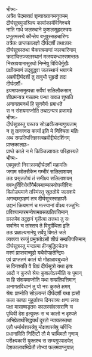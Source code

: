 भीष्मः-  
अत्रैव चेदमव्यग्रं शृण्वाख्यानमनुत्तमम्  
द्रीर्घसूत्रमुपाश्रित्य कार्याकार्यविनिश्चये  
नाति गाधे जलस्थाने कुशलसुहृदस्त्रयः  
प्रभूतमत्स्ये कौन्तेय बभूवुस्सहचारिणः  
तत्रैकः प्राप्तकालज्ञो दीर्घदर्शी तथाऽपरः  
दीर्घसूत्रस्तथा चैकस्त्रयाणां जलचारिणाम्  
क्रदाचित्तज्जलस्थानं मत्स्यबन्धास्समन्ततः  
निस्रावयामासुरथो निम्नेषु विविधैर्मुखैः  
प्रक्षीयमाणं तद्बुद्ध्वा जलस्थानं भयागमे  
अब्रवीद्दीर्घदर्शी तु तावुभौ सुहृदौ तदा  
दीर्घदर्शी-  
इयमापत्समुत्पन्ना सर्वेषां सलिलौकसाम्  
शीघ्रमन्यत्र गच्छामः पन्था यावन्न शुष्यति  
अनागतमनर्थं हि सुनयैर्यः प्रबाधते  
स न संशयमाप्नोति तथाऽन्यत्र व्रजामहे  
भीष्मः-  
दीर्घसूत्रस्तु यस्तत्र सोऽब्रवीत्सम्यगुष्यताम्  
न तु तावत्त्वरा कार्या इति मे निश्चिता मतिः  
अथ सम्प्रतिपत्तिज्ञस्त्वब्रवीद्दीर्घदर्शिनम्  
प्राप्तकालज्ञः-  
प्राप्ते काले न मे किञ्चिन्न्यायतः परिहास्यते  
भीष्मः-  
एवमुक्तो निराक्रामद्दीर्घदर्शी महामतिः  
जगाम स्रोतसैकेन गम्भीरं सलिलाशयम्  
ततः प्रसृततोयं तं समीक्ष्य सलिलाशयम्  
बबन्धुर्विविधैर्योगैर्मत्स्यान्मत्स्योपजीविनः  
विलोड्यमाने तस्मिंस्तु स्रुततोये जलाशये  
अगच्छद्ग्रहणं तत्र दीर्घसूत्रस्सहापरैः  
उद्दानं क्रियमाणं च मत्स्यानां वीक्ष्य रज्जुभिः  
प्रविश्यान्तरमन्येषामग्रसत्प्रतिपत्तिमान्  
ग्रस्तमेव तदुद्दानं गृहीत्वा तत्तथा तु सः  
सर्वानेव च तांस्तत्र ते विदुर्ग्रथिता इति  
ततः प्रक्षाल्यमानेषु सर्वेषु विमले जले  
त्यक्त्वा रज्जुं प्रमुक्तोऽसौ शीघ्रं सम्प्रतिपत्तिमान्  
दीर्घसूत्रस्तु मन्दात्मा हीनबुद्धिरचेतनः  
मरणं प्राप्तवान्मूढो यथैवोपहतेन्द्रियः  
एवं प्राप्ततमं कालं यो मोहान्नावबुध्यते  
स विनश्यति वै क्षिप्रं दीर्घसूत्रो यथा झषः  
आदौ न कुरुते श्रेयः कुशलोऽस्मीति यः पुमान्  
स हि संशयमाप्नोति यथा सम्प्रतिपत्तिमान्  
अनागतविधानं तु यो नरः कुरुते क्षमम्  
श्रेयः प्राप्नोति सोऽत्यन्तं दीर्घदर्शी यथा ह्यसौ  
कला काष्ठा मुहूर्ताश्च दिनरात्र्यः क्षणा लवाः  
पक्षा मासाष्षडृतवः कालस्संवत्सराणि च  
पृथिवी देश इत्युक्तः स च कालो न दृश्यते  
अभिप्रेतार्थसिद्ध्यर्थं दूरतो न्यायतस्तथा  
एतौ धर्मार्थशास्त्रेषु मोक्षशास्त्रेषु चर्षिभिः  
प्रधानाविति निर्दिष्टौ तौ मे चाभिमतौ नृणाम्  
परीक्ष्यकारी युक्तश्च स सम्यगुपपादयेत्  
देशकालावभिप्रेतौ तोभ्यां फलमवाप्नुयात्   
